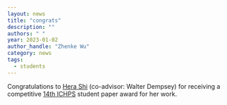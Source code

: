 ```yaml
---
layout: news
title: "congrats"
description: ""
authors: " "
year: 2023-01-02
author_handle: "Zhenke Wu"
category: news
tags: 
  - students
---
```

 
Congratulations to [Hera Shi](https://herashi.github.io/) (co-advisor: Walter Dempsey) for receiving a competitive [14th ICHPS](https://ww2.amstat.org/meetings/ichps/2023/index.cfm) student paper award for her work.